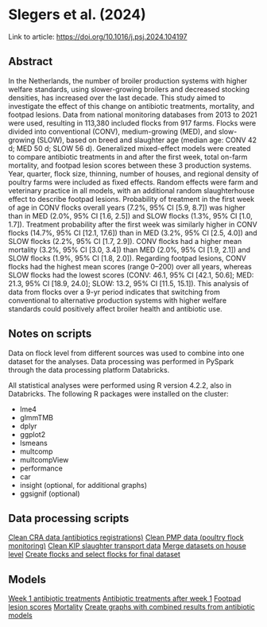 # Slegers et al. (2024)

Link to article: https://doi.org/10.1016/j.psj.2024.104197

## Abstract
In the Netherlands, the number of broiler production systems with higher welfare standards, using slower-growing broilers and decreased stocking densities, has increased over the last decade. This study aimed to investigate the effect of this change on antibiotic treatments, mortality, and footpad lesions. Data from national monitoring databases from 2013 to 2021 were used, resulting in 113,380 included flocks from 917 farms. Flocks were divided into conventional (CONV), medium-growing (MED), and slow-growing (SLOW), based on breed and slaughter age (median age: CONV 42 d; MED 50 d; SLOW 56 d). Generalized mixed-effect models were created to compare antibiotic treatments in and after the first week, total on-farm mortality, and footpad lesion scores between these 3 production systems. Year, quarter, flock size, thinning, number of houses, and regional density of poultry farms were included as fixed effects. Random effects were farm and veterinary practice in all models, with an additional random slaughterhouse effect to describe footpad lesions. Probability of treatment in the first week of age in CONV flocks overall years (7.2%, 95% CI [5.9, 8.7]) was higher than in MED (2.0%, 95% CI [1.6, 2.5]) and SLOW flocks (1.3%, 95% CI [1.0, 1.7]). Treatment probability after the first week was similarly higher in CONV flocks (14.7%, 95% CI [12.1, 17.6]) than in MED (3.2%, 95% CI [2.5, 4.0]) and SLOW flocks (2.2%, 95% CI [1.7, 2.9]). CONV flocks had a higher mean mortality (3.2%, 95% CI [3.0, 3.4]) than MED (2.0%, 95% CI [1.9, 2.1]) and SLOW flocks (1.9%, 95% CI [1.8, 2.0]). Regarding footpad lesions, CONV flocks had the highest mean scores (range 0–200) over all years, whereas SLOW flocks had the lowest scores (CONV: 46.1, 95% CI [42.1, 50.6]; MED: 21.3, 95% CI [18.9, 24.0]; SLOW: 13.2, 95% CI [11.5, 15.1]). This analysis of data from flocks over a 9-yr period indicates that switching from conventional to alternative production systems with higher welfare standards could positively affect broiler health and antibiotic use.


## Notes on scripts

Data on flock level from different sources was used to combine into one dataset for the analyses. Data processing was performed in PySpark through the data processing platform Databricks.

All statistical analyses were performed using R version 4.2.2, also in Databricks. The following R packages were installed on the cluster:
- lme4
- glmmTMB
- dplyr
- ggplot2
- lsmeans
- multcomp
- multcompView
- performance
- car
- insight (optional, for additional graphs)
- ggsignif (optional)

## Data processing scripts
[Clean CRA data (antibiotics registrations)](data-processing/1_1%20Data%20CRA.ipynb)
[Clean PMP data (poultry flock monitoring)](data-processing/1_2%20PMP%20data.ipynb)
[Clean KIP slaughter transport data](data-processing/1_3%20Data%20Slaughter.ipynb)
[Merge datasets on house level](data-processing/2_1%20Merging%20Events.ipynb)
[Create flocks and select flocks for final dataset](data-processing/2_2%20Create%20flocks%20and%20final%20dataset.ipynb)

## Models
[Week 1 antibiotic treatments](analysis/Analysis%20Slow-growing%20-%20AB%20WK1.Rmd)
[Antibiotic treatments after week 1](analysis/Analysis%20Slow-growing%20-%20AB.Rmd)
[Footpad lesion scores](analysis/Analysis%20Slow-growing%20-%20FPL.Rmd)
[Mortality](analysis/Analysis%20Slow-growing%20-%20Mort.Rmd)
[Create graphs with combined results from antibiotic models](analysis/AB%20Plots.Rmd)

